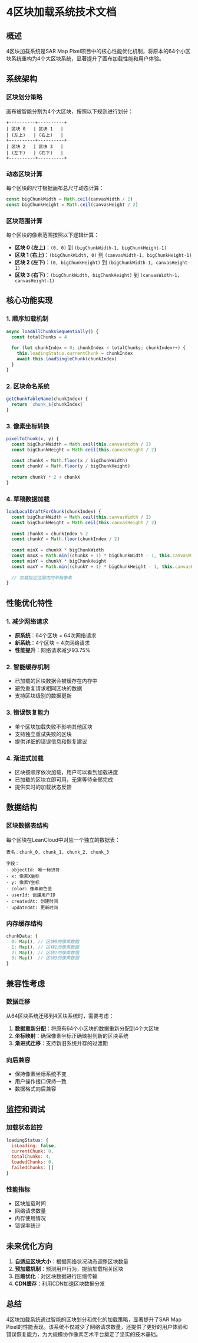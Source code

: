 # 4区块加载系统技术文档

## 概述

4区块加载系统是SAR Map Pixel项目中的核心性能优化机制，将原本的64个小区块系统重构为4个大区块系统，显著提升了画布加载性能和用户体验。

## 系统架构

### 区块划分策略

画布被智能分割为4个大区块，按照以下规则进行划分：

```
+----------+----------+
| 区块 0   | 区块 1   |
| (左上)   | (右上)   |
+----------+----------+
| 区块 2   | 区块 3   |
| (左下)   | (右下)   |
+----------+----------+
```

### 动态区块计算

每个区块的尺寸根据画布总尺寸动态计算：

```javascript
const bigChunkWidth = Math.ceil(canvasWidth / 2)
const bigChunkHeight = Math.ceil(canvasHeight / 2)
```

### 区块范围计算

每个区块的像素范围按照以下逻辑计算：

- **区块 0 (左上)**：`(0, 0)` 到 `(bigChunkWidth-1, bigChunkHeight-1)`
- **区块 1 (右上)**：`(bigChunkWidth, 0)` 到 `(canvasWidth-1, bigChunkHeight-1)`
- **区块 2 (左下)**：`(0, bigChunkHeight)` 到 `(bigChunkWidth-1, canvasHeight-1)`
- **区块 3 (右下)**：`(bigChunkWidth, bigChunkHeight)` 到 `(canvasWidth-1, canvasHeight-1)`

## 核心功能实现

### 1. 顺序加载机制

```javascript
async loadAllChunksSequentially() {
  const totalChunks = 4
  
  for (let chunkIndex = 0; chunkIndex < totalChunks; chunkIndex++) {
    this.loadingStatus.currentChunk = chunkIndex
    await this.loadSingleChunk(chunkIndex)
  }
}
```

### 2. 区块命名系统

```javascript
getChunkTableName(chunkIndex) {
  return `chunk_${chunkIndex}`
}
```

### 3. 像素坐标转换

```javascript
pixelToChunk(x, y) {
  const bigChunkWidth = Math.ceil(this.canvasWidth / 2)
  const bigChunkHeight = Math.ceil(this.canvasHeight / 2)
  
  const chunkX = Math.floor(x / bigChunkWidth)
  const chunkY = Math.floor(y / bigChunkHeight)
  
  return chunkY * 2 + chunkX
}
```

### 4. 草稿数据加载

```javascript
loadLocalDraftForChunk(chunkIndex) {
  const bigChunkWidth = Math.ceil(this.canvasWidth / 2)
  const bigChunkHeight = Math.ceil(this.canvasHeight / 2)
  
  const chunkX = chunkIndex % 2
  const chunkY = Math.floor(chunkIndex / 2)
  
  const minX = chunkX * bigChunkWidth
  const maxX = Math.min((chunkX + 1) * bigChunkWidth - 1, this.canvasWidth - 1)
  const minY = chunkY * bigChunkHeight
  const maxY = Math.min((chunkY + 1) * bigChunkHeight - 1, this.canvasHeight - 1)
  
  // 加载指定范围内的草稿像素
}
```

## 性能优化特性

### 1. 减少网络请求

- **原系统**：64个区块 = 64次网络请求
- **新系统**：4个区块 = 4次网络请求
- **性能提升**：网络请求减少93.75%

### 2. 智能缓存机制

- 已加载的区块数据会被缓存在内存中
- 避免重复请求相同区块的数据
- 支持区块级别的数据更新

### 3. 错误恢复能力

- 单个区块加载失败不影响其他区块
- 支持独立重试失败的区块
- 提供详细的错误信息和恢复建议

### 4. 渐进式加载

- 区块按顺序依次加载，用户可以看到加载进度
- 已加载的区块立即可用，无需等待全部完成
- 提供实时的加载状态反馈

## 数据结构

### 区块数据表结构

每个区块在LeanCloud中对应一个独立的数据表：

```
表名：chunk_0, chunk_1, chunk_2, chunk_3

字段：
- objectId: 唯一标识符
- x: 像素X坐标
- y: 像素Y坐标
- color: 像素颜色值
- userId: 创建用户ID
- createdAt: 创建时间
- updatedAt: 更新时间
```

### 内存缓存结构

```javascript
chunkData: {
  0: Map(), // 区块0的像素数据
  1: Map(), // 区块1的像素数据
  2: Map(), // 区块2的像素数据
  3: Map()  // 区块3的像素数据
}
```

## 兼容性考虑

### 数据迁移

从64区块系统迁移到4区块系统时，需要考虑：

1. **数据重新分配**：将原有64个小区块的数据重新分配到4个大区块
2. **坐标映射**：确保像素坐标正确映射到新的区块系统
3. **渐进式迁移**：支持新旧系统并存的过渡期

### 向后兼容

- 保持像素坐标系统不变
- 用户操作接口保持一致
- 数据格式向后兼容

## 监控和调试

### 加载状态监控

```javascript
loadingStatus: {
  isLoading: false,
  currentChunk: 0,
  totalChunks: 4,
  loadedChunks: 0,
  failedChunks: []
}
```

### 性能指标

- 区块加载时间
- 网络请求数量
- 内存使用情况
- 错误率统计

## 未来优化方向

1. **自适应区块大小**：根据网络状况动态调整区块数量
2. **预加载机制**：预测用户行为，提前加载相关区块
3. **压缩优化**：对区块数据进行压缩传输
4. **CDN缓存**：利用CDN加速区块数据分发

## 总结

4区块加载系统通过智能的区块划分和优化的加载策略，显著提升了SAR Map Pixel的性能表现。该系统不仅减少了网络请求数量，还提供了更好的用户体验和错误恢复能力，为大规模协作像素艺术平台奠定了坚实的技术基础。